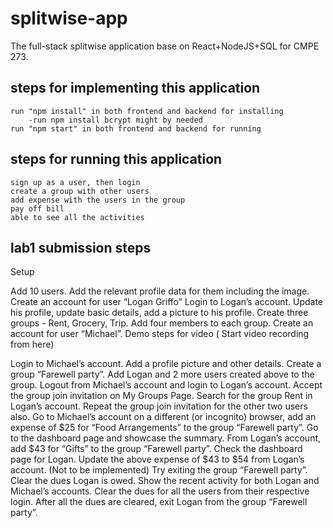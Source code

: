 # splitwise-app
The full-stack splitwise application base on React+NodeJS+SQL for CMPE 273.

## steps for implementing this application
    run "npm install" in both frontend and backend for installing
        -run npm install bcrypt might by needed
    run "npm start" in both frontend and backend for running


## steps for running this application
    sign up as a user, then login
    create a group with other users
    add expense with the users in the group
    pay off bill
    able to see all the activities

## lab1 submission steps
Setup

Add 10 users. Add the relevant profile data for them including the image.
Create an account for user “Logan Griffo”
Login to Logan’s account.
Update his profile, update basic details, add a picture to his profile.
Create three groups -  Rent, Grocery, Trip.
Add four members to each group.
Create an account for user “Michael”.
Demo steps for video ( Start video recording from here)

Login to Michael’s account. Add a profile picture and other details.
Create a group “Farewell party”.
Add Logan and 2 more users created above to the group.
Logout from Michael’s account and login to Logan’s account.
Accept the group join invitation on My Groups Page. Search for the group Rent in Logan’s account.
Repeat the group join invitation for the other two users also.
Go to Michael’s account on a different (or incognito) browser, add an expense of $25 for “Food Arrangements” to the group “Farewell party”.
Go to the dashboard page and showcase the summary.
From Logan’s account, add $43 for “Gifts” to the group “Farewell party”.
 Check the dashboard page for Logan.
 Update the above expense of $43 to $54 from Logan’s account. (Not to be implemented)
 Try exiting the group “Farewell party”.
 Clear the dues Logan is owed.
 Show the recent activity for both Logan and Michael’s accounts. 
 Clear the dues for all the users from their respective login. 
 After all the dues are cleared, exit Logan from the group “Farewell party”. 
 
